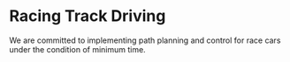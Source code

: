 # Racing Track Driving
We are committed to implementing path planning and control for race cars under the condition of minimum time.
